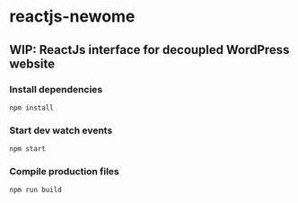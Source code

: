# reactjs-newome

## WIP: ReactJs interface for decoupled WordPress website

### Install dependencies
`npm install`

### Start dev watch events
`npm start`

### Compile production files
`npm run build`
